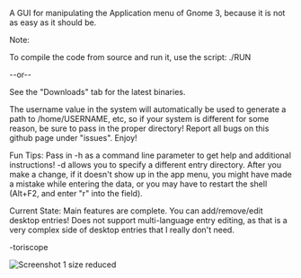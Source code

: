 A GUI for manipulating the Application menu of Gnome 3, because it is not as easy as it should be.

Note:

To compile the code from source and run it, use the script:
./RUN

--or--

See the "Downloads" tab  for the latest binaries.

The username value in the system will automatically be used to generate a path to /home/USERNAME, etc, so if your system is different for some reason, be sure to pass in the proper directory!
Report all bugs on this github page under "issues". Enjoy!

Fun Tips:
Pass in -h as a command line parameter to get help and additional instructions! 
-d allows you to specify a different entry directory.
After you make a change, if it doesn't show up in the app menu, you might have made a mistake while entering the data, or you may have to restart the shell (Alt+F2, and enter "r" into the field).

Current State:
Main features are complete. You can add/remove/edit desktop entries! Does not support multi-language entry editing, as that is a very complex side of desktop entries that I really don't need.

-toriscope

![Screenshot 1 size reduced](http://www.prism.gatech.edu/~efruchter3/gme1.png)
